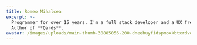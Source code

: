 ```yaml
---
title: Romeo Mihalcea
excerpt: >-
  Programmer for over 15 years. I'm a full stack developer and a UX freak.
  Author of **Qards**.
avatar: /images/uploads/main-thumb-30885056-200-dneebuyfidspmoxkbtxrdvqwpbmwwrjk.jpeg
---
```

